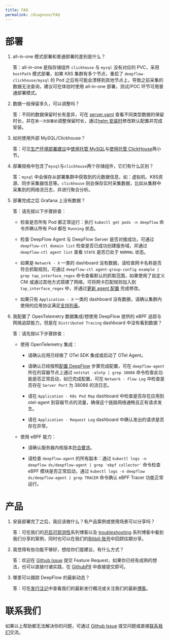 ```yaml
---
title: FAQ
permalink: /diagnose/FAQ
---
```


# 部署

1. all-in-one 模式部署和普通部署的差别是什么？

   答：all-in-one 是指存储组件 `clickhouse` 与 `mysql` 没有对应的 PVC，采用 `hostPath` 模式部署，如果 K8S 集群有多个节点，重启了 `deepflow-clickhouse/mysql` 的 Pod 之后有可能会漂移到其他节点上，导致之前采集的数据无法查询，建议可在体验时使用 all-in-one 部署，测试/POC 环节可用普通部署模式。

2. 数据一般保留多久，可以调整吗？

   答：不同的数据保留时长有差异，可在 [server.yaml](https://github.com/deepflowio/deepflow/blob/main/server/server.yaml#L296-L310) 查看不同类型数据的保留时长，并在`第一次部署前`调整保留时长，通过[helm 安装时](../best-practice/server-advanced-config/#%E4%BF%AE%E6%94%B9-server-%E9%85%8D%E7%BD%AE%E6%96%87%E4%BB%B6)修改默认配置并完成安装。

3. 如何使用外部 MySQL/Clickhouse？

   答：可见[生产环境部署建议](../best-practice/production-deployment/)中[使用托管 MySQL](../best-practice/production-deployment/#%E4%BD%BF%E7%94%A8%E6%89%98%E7%AE%A1-mysql)与[使用托管 ClickHouse](../best-practice/production-deployment/#%E4%BD%BF%E7%94%A8%E6%89%98%E7%AE%A1-clickhouse)两小节。

4. 部署规格中包含了`mysql`与`clickhouse`两个存储组件，它们有什么区别？

   答：`mysql` 中会保存从部署集群中获取到的元数据信息，如：虚拟机、K8S资源、同步采集器信息等。`clickhouse` 则会保存实时采集数据，比如从集群中采集到的网络流日志，并进行聚合分析。

5. 部署完成之后 Grafana 上没有数据？

   答：请先按以下步骤排查：

   - 检查是否所有 Pod 都正常运行：执行 `kubectl get pods -n deepflow` 命令并确认所有 Pod 都在 `Running` 状态。

   - 检查 DeepFlow Agent 与 DeepFlow Server 是否对接成功，可通过 `deepflow-ctl domain list` 检查是否已成功创建服务域，并通过 `deepflow-ctl agent list` 查看 `STATE` 是否已处于 `NORMAL` 状态。

   - 如果是 `Network - X` 一类的 dashboard 没有数据，请检查网卡名称是否符合抓取规则，可通过 `deepflow-ctl agent-group-config example | grep tap_interface_regex` 命令查看默认的抓取范围，如果使用了自定义 CNI 或通过其他方式搭建了网络，可将网卡匹配规则加入到 `tap_interface_regex` 中，并通过[更新 agent 配置](../best-practice/agent-advanced-config/#%E6%9B%B4%E6%96%B0-agent-group-config-%E9%85%8D%E7%BD%AE) 完成修改。

   - 如果只有 `Application - X` 一类的 dashboard 没有数据，请确认集群内使用的应用协议满足[支持列表](../features/universal-map/request-log/)。

6. 我配置了 OpenTelemetry 数据集成/想使用 DeepFlow 提供的 eBPF 追踪与网络追踪能力，但是在 `Distributed Tracing` dashboard 中没有看到数据？

   答：请先按以下步骤排查：

   - 使用 OpenTelemetry 集成：

     - 请确认应用已经做了 OTel SDK 集成或启动了 OTel Agent。

     - 请确认已经按照[配置 DeepFlow](../integration/input/tracing/opentelemetry/#%E9%85%8D%E7%BD%AE-deepflow) 步骤完成配置，可在 `deepflow-agent` 所在的容器节点上通过 `netstat -alntp | grep 38086` 命令检查此功能是否正常启动，如已完成配置，可在 `Network - Flow Log` 中检查是否存在 `Server Port` 为 38086 的流日志。

     - 请在 `Application - K8s Pod Map` dashboard 中检查是否存在应用到 otel-agent 到容器节点的流量，确保这个链路网络通畅且正有请求发生。

     - 请在 `Application - Request Log` dashboard 中确认发出的请求是否存在异常。

   - 使用 eBPF 能力：

     - 请确认服务器内核版本[符合要求](../install/overview/#%E8%BF%90%E8%A1%8C%E6%9D%83%E9%99%90%E5%8F%8A%E5%86%85%E6%A0%B8%E8%A6%81%E6%B1%82)。

     - 请检查 `deepflow-agent` 的所有副本：通过 ``kubectl logs -n deepflow ds/deepflow-agent | grep 'ebpf collector'`` 命令检查 eBPF 模块是否正常启动，通过 `kubectl logs -n deepflow ds/deepflow-agent | grep TRACER` 命令确认 eBPF Tracer 功能正常运行。

# 产品

1. 安装部署完了之后，我应该做什么？有产品案例或使用场景可以分享吗？

   答：可在我们的[开启可观测性](https://deepflow.io/blog/tags/Dashboard/)系列博客以及 [troubleshooting](https://deepflow.io/blog/tags/troubleshooting/) 系列博客中看到我们分享的案例，同时也可以在我们的[Bilibili 账号](https://space.bilibili.com/2040480780/video)中回顾往期分享。

2. 我觉得有些功能不够好，想给你们提建议，有什么方式？

   答：欢迎在 [Github Issue](https://github.com/deepflowio/deepflow/issues) 提交 Feature Request，如果你已经有成熟的想法，也可以直接付诸实践，在 [GithubPR](https://github.com/deepflowio/deepflow/pulls) 中直接提交即可。

3. 哪里可以跟踪 DeepFlow 的最新动态？

   答：可在[发行注记](../release-notes/release-6.2/)中查看我们的最新发行概况或关注我们的最新[博客](https://deepflow.io/blog/)。

# 联系我们

如果以上帮助都无法解决你的问题，可通过 [Github Issue](https://github.com/deepflowio/deepflow/issues) 提交问题或直接[联系我们](https://github.com/deepflowio/deepflow#contact-us)交流。

